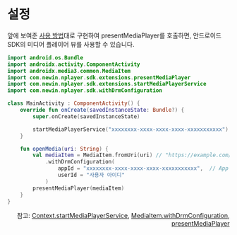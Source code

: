# 설정

앞에 보여준 [사용 방법](../../how-to-use/home.md)대로 구현하여 presentMediaPlayer를 호출하면, 안드로이드 SDK의 미디어 플레이어 뷰를 사용할 수 있습니다.  

```kotlin
import android.os.Bundle
import androidx.activity.ComponentActivity
import androidx.media3.common.MediaItem
import com.newin.nplayer.sdk.extensions.presentMediaPlayer
import com.newin.nplayer.sdk.extensions.startMediaPlayerService
import com.newin.nplayer.sdk.withDrmConfiguration

class MainActivity : ComponentActivity() {
    override fun onCreate(savedInstanceState: Bundle?) {
        super.onCreate(savedInstanceState)

        startMediaPlayerService("xxxxxxxx-xxxx-xxxx-xxxx-xxxxxxxxxxx")  // App 아이디
    }

    fun openMedia(uri: String) {
        val mediaItem = MediaItem.fromUri(uri) // "https://example.com/media.mp4"
            .withDrmConfiguration(
                appId = "xxxxxxxx-xxxx-xxxx-xxxx-xxxxxxxxxxx",  // App 아이디
                userId = "사용자 아이디"
            )
        presentMediaPlayer(mediaItem)
    }
}
```

<div align="right">
참고: <a href="../../class/context/home.md#startmediaplayerservice">Context.startMediaPlayerService</a>, 
<a href="../../class/media-item/home.md#withdrmconfiguration">MediaItem.withDrmConfiguration</a>,
<a href="../../class/context/home.md#presentmediaplayer">presentMediaPlayer</a>
</div>